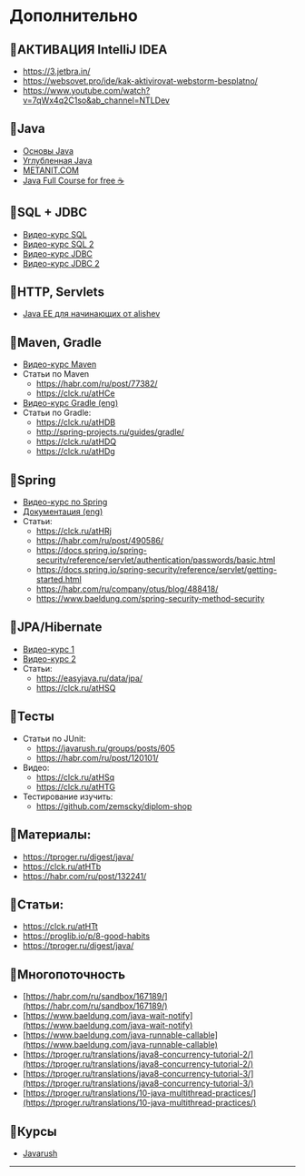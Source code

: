 # Дополнительно

## 🔘АКТИВАЦИЯ IntelliJ IDEA
- https://3.jetbra.in/
- https://websovet.pro/ide/kak-aktivirovat-webstorm-besplatno/
- https://www.youtube.com/watch?v=7qWx4q2C1so&ab_channel=NTLDev

## 🔘Java
- [Основы Java](https://clck.ru/aj6Bc)
- [Углубленная Java](https://clck.ru/atH8r)
- [METANIT.COM](https://clck.ru/PbJCZ)
- [Java Full Course for free ☕️](https://www.youtube.com/watch?v=xk4_1vDrzzo&ab_channel=BroCode)

## 🔘SQL + JDBC
- [Видео-курс SQL](https://clck.ru/ZS96v)
- [Видео-курс SQL 2](https://clck.ru/atHAz)
- [Видео-курс JDBC](https://clck.ru/atHBf)
- [Видео-курс JDBC 2](https://clck.ru/atHC6)

## 🔘HTTP, Servlets
- [Java EE для начинающих от alishev](https://clck.ru/atHCL)

## 🔘Maven, Gradle
- [Видео-курс Maven](https://clck.ru/atHCW)
- Статьи по Maven
  - https://habr.com/ru/post/77382/
  - https://clck.ru/atHCe
- [Видео-курс Gradle (eng)](https://clck.ru/atHCs)
- Статьи по Gradle:
  - https://clck.ru/atHDB
  - http://spring-projects.ru/guides/gradle/
  - https://clck.ru/atHDQ
  - https://clck.ru/atHDg

## 🔘Spring
- [Видео-курс по Spring](https://clck.ru/atHDp)
- [Документация (eng)](https://clck.ru/YkRdA)
- Статьи:
  - https://clck.ru/atHRj
  - https://habr.com/ru/post/490586/
  - https://docs.spring.io/spring-security/reference/servlet/authentication/passwords/basic.html
  - https://docs.spring.io/spring-security/reference/servlet/getting-started.html
  - https://habr.com/ru/company/otus/blog/488418/
  - https://www.baeldung.com/spring-security-method-security
 
## 🔘JPA/Hibernate
- [Видео-курс 1](https://clck.ru/atHRw)
- [Видео-курс 2](https://clck.ru/atHS8)
- Статьи: 
  - https://easyjava.ru/data/jpa/
  - https://clck.ru/atHSQ

## 🔘Тесты
- Статьи по JUnit: 
  - https://javarush.ru/groups/posts/605
  - https://habr.com/ru/post/120101/
- Видео:
  - https://clck.ru/atHSq
  - https://clck.ru/atHTG
- Тестирование изучить:
  - https://github.com/zemscky/diplom-shop

## 🔘Материалы:
- https://tproger.ru/digest/java/
- https://clck.ru/atHTb
- https://habr.com/ru/post/132241/

## 🔘Статьи: 
- https://clck.ru/atHTt
- https://proglib.io/p/8-good-habits
- https://tproger.ru/digest/java/

## 🔘Многопоточность
- [https://habr.com/ru/sandbox/167189/](https://habr.com/ru/sandbox/167189/)  
- [https://www.baeldung.com/java-wait-notify](https://www.baeldung.com/java-wait-notify)  
- [https://www.baeldung.com/java-runnable-callable](https://www.baeldung.com/java-runnable-callable)  
- [https://tproger.ru/translations/java8-concurrency-tutorial-2/](https://tproger.ru/translations/java8-concurrency-tutorial-2/)  
- [https://tproger.ru/translations/java8-concurrency-tutorial-3/](https://tproger.ru/translations/java8-concurrency-tutorial-3/)  
- [https://tproger.ru/translations/10-java-multithread-practices/](https://tproger.ru/translations/10-java-multithread-practices/)

## 🔘Курсы
- [Javarush](https://javarush.ipnodns.ru/)
_________________________________________________________________
